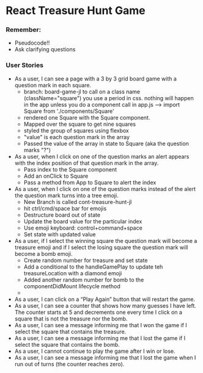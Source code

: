 # React Treasure Hunt Game

### Remember:
- Pseudocode!!
- Ask clarifying questions

### User Stories
- As a user, I can see a page with a 3 by 3 grid board game with a question mark in each square.
    - branch: board-game-jl
    to call on a class name (className="square") you use a period in css. nothing will happen in the app unless you do a component call in app.js --> import Square from './components/Square'
    - rendered one Square with the Square component.
    - Mapped over the square to get nine squares
    - styled the group of squares using flexbox
    - "value" is each question mark in the array
    - Passed the value of the array in state to Square (aka the question marks "?")
- As a user, when I click on one of the question marks an alert appears with the index position of that question mark in the array.
    - Pass index to the Square component
    - Add an onClick to Square
    - Pass a method from App to Square to alert the index
- As a user, when I click on one of the question marks instead of the alert the question mark turns into a tree emoji.
    - New Branch is called cont-treasure-hunt-jl
    - hit ctrl/cmd/space bar for emojis
    - Destructure board out of state
    - Update the board value for the particular index
    - Use emoji keyboard: control+command+space
    - Set state with updated value
- As a user, if I select the winning square the question mark will become a treasure emoji and if I select the losing square the question mark will become a bomb emoji.
    - Create random number for treasure and set state
    - Add a conditional to the handleGamePlay to update teh treasureLocation with a diamond emoji
    - Added another random number for bomb to the componentDidMount lifecycle method
    - 
- As a user, I can click on a “Play Again” button that will restart the game.
- As a user, I can see a counter that shows how many guesses I have left. The counter starts at 5 and decrements one every time I click on a square that is not the treasure nor the bomb.
- As a user, I can see a message informing me that I won the game if I select the square that contains the treasure.
- As a user, I can see a message informing me that I lost the game if I select the square that contains the bomb.
- As a user, I cannot continue to play the game after I win or lose.
- As a user, I can see a message informing me that I lost the game when I run out of turns (the counter reaches zero).
